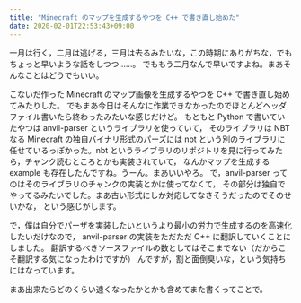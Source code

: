 ```yaml
---
title: "Minecraft のマップを生成するやつを C++ で書き直し始めた"
date: 2020-02-01T22:53:43+09:00
---
```


一月は行く，二月は逃げる，三月は去るみたいな，この時期にありがちな，でもちょっと早いような話をしつつ……。
でももう二月なんで早いですよね。まあそんなことはどうでもいい。

こないだ作った Minecraft のマップ画像を生成するやつを C++ で書き直し始めてみたりした。
でもまあ今日はそんなに作業できなかったのでほとんどヘッダファイル書いたら終わったみたいな感じだけど。
もともと Python で書いていたやつは anvil-parser というライブラリを使っていて，
そのライブラリは NBT なる Minecraft の独自バイナリ形式のパーズには nbt という別のライブラリに
任せているっぽかった。nbt というライブラリのリポジトリを見に行ってみたら，チャンク読むところとかも実装されていて，
なんかマップを生成する example も存在したんですね。うーん。まあいいやろ。
で，anvil-parser ってのはそのライブラリのチャンクの実装とかは使ってなくて，
その部分は独自でやってるみたいでした。まあ古い形式にしか対応してなさそうだったのでそのせいかな，
という感じがします。

で，僕は自分でパーザを実装したいというより最小の労力で生成するのを高速化したいだけなので，
anvil-parser の実装をただただ C++ に翻訳していくことにしました。
翻訳するべきソースファイルの数としてはそこまでない（だからこそ翻訳する気になったわけですが）
んですが，割と面倒臭いな，という気持ちにはなっています。

まあ出来たらどのくらい速くなったかとかも含めてまた書くってことで。
